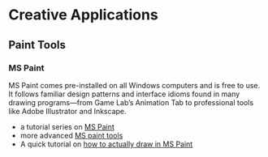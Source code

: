 # Creative Applications

## Paint Tools

### MS Paint

MS Paint comes pre-installed on all Windows computers and is free to use. It follows familiar design patterns and interface idioms found in many drawing programs—from Game Lab’s Animation Tab to professional tools like Adobe Illustrator and Inkscape.

* a tutorial series on [MS Paint](https://www.youtube.com/watch?v=7ktjQnYl5UM&list=PL_dhPga7ruuf_EkVXhkp_QoEWBzZEdIsp&index=6)
* more advanced [MS paint tools](https://www.youtube.com/watch?v=A9jQ2NRgfMQ)
* A quick tutorial on [how to actually draw in MS Paint](https://www.youtube.com/watch?v=DjB0Eceir4k)
